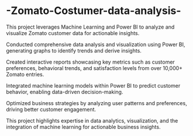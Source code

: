 # -Zomato-Costumer-data-analysis-
This project leverages Machine Learning and Power BI to analyze and visualize Zomato customer data for actionable insights.

Conducted comprehensive data analysis and visualization using Power BI, generating graphs to identify trends and derive insights.

Created interactive reports showcasing key metrics such as customer preferences, behavioral trends, and satisfaction levels from over 10,000+ Zomato entries.

Integrated machine learning models within Power BI to predict customer behavior, enabling data-driven decision-making.

Optimized business strategies by analyzing user patterns and preferences, driving better customer engagement.

This project highlights expertise in data analytics, visualization, and the integration of machine learning for actionable business insights.
